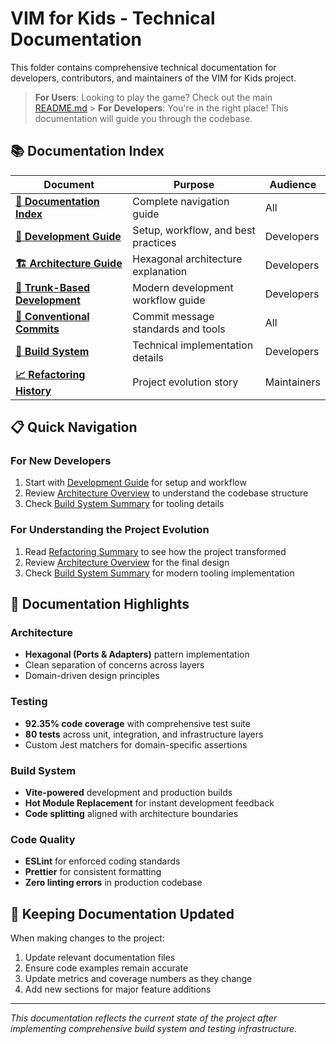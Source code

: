 # VIM for Kids - Technical Documentation

This folder contains comprehensive technical documentation for developers, contributors, and maintainers of the VIM for Kids project.

> **For Users**: Looking to play the game? Check out the main [README.md](../README.md) > **For Developers**: You're in the right place! This documentation will guide you through the codebase.

## 📚 Documentation Index

| Document                                                     | Purpose                             | Audience    |
| ------------------------------------------------------------ | ----------------------------------- | ----------- |
| **[📖 Documentation Index](README.md)**                      | Complete navigation guide           | All         |
| **[🚀 Development Guide](DEVELOPMENT.md)**                   | Setup, workflow, and best practices | Developers  |
| **[🏗️ Architecture Guide](ARCHITECTURE.md)**                 | Hexagonal architecture explanation  | Developers  |
| **[🌳 Trunk-Based Development](TRUNK_BASED_DEVELOPMENT.md)** | Modern development workflow guide   | Developers  |
| **[📝 Conventional Commits](CONVENTIONAL_COMMITS.md)**       | Commit message standards and tools  | All         |
| **[🔧 Build System](BUILD_SYSTEM_SUMMARY.md)**               | Technical implementation details    | Developers  |
| **[📈 Refactoring History](REFACTORING_SUMMARY.md)**         | Project evolution story             | Maintainers |

## 📋 Quick Navigation

### For New Developers

1. Start with [Development Guide](DEVELOPMENT.md) for setup and workflow
2. Review [Architecture Overview](ARCHITECTURE.md) to understand the codebase structure
3. Check [Build System Summary](BUILD_SYSTEM_SUMMARY.md) for tooling details

### For Understanding the Project Evolution

1. Read [Refactoring Summary](REFACTORING_SUMMARY.md) to see how the project transformed
2. Review [Architecture Overview](ARCHITECTURE.md) for the final design
3. Check [Build System Summary](BUILD_SYSTEM_SUMMARY.md) for modern tooling implementation

## 🎯 Documentation Highlights

### Architecture

- **Hexagonal (Ports & Adapters)** pattern implementation
- Clean separation of concerns across layers
- Domain-driven design principles

### Testing

- **92.35% code coverage** with comprehensive test suite
- **80 tests** across unit, integration, and infrastructure layers
- Custom Jest matchers for domain-specific assertions

### Build System

- **Vite-powered** development and production builds
- **Hot Module Replacement** for instant development feedback
- **Code splitting** aligned with architecture boundaries

### Code Quality

- **ESLint** for enforced coding standards
- **Prettier** for consistent formatting
- **Zero linting errors** in production codebase

## 🔄 Keeping Documentation Updated

When making changes to the project:

1. Update relevant documentation files
2. Ensure code examples remain accurate
3. Update metrics and coverage numbers as they change
4. Add new sections for major feature additions

---

_This documentation reflects the current state of the project after implementing comprehensive build system and testing infrastructure._
